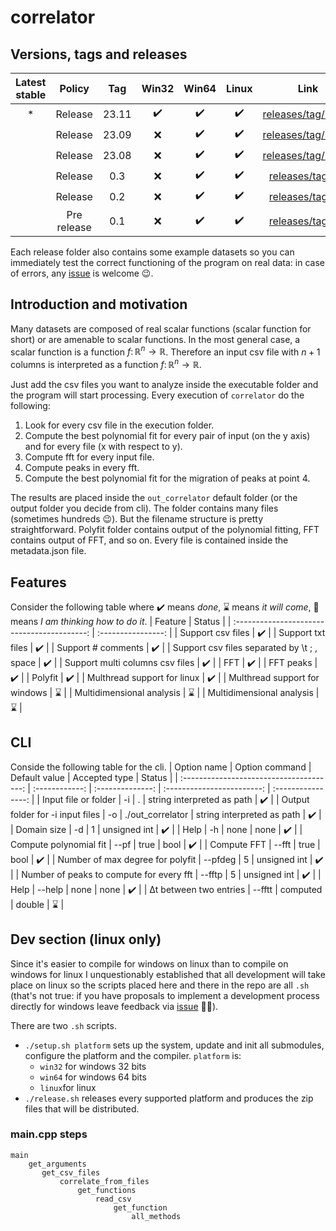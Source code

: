 # correlator

## Versions, tags and releases
| Latest stable |   Policy    |  Tag  |       Win32        |       Win64        |       Linux        |                                     Link                                      |
| :-----------: | :---------: | :---: | :----------------: | :----------------: | :----------------: | :---------------------------------------------------------------------------: |
|       *       |   Release   | 23.11 | :heavy_check_mark: | :heavy_check_mark: | :heavy_check_mark: | [releases/tag/23.11](https://github.com/gttrcr/correlator/releases/tag/23.11) |
|               |   Release   | 23.09 |        :x:         | :heavy_check_mark: | :heavy_check_mark: | [releases/tag/23.09](https://github.com/gttrcr/correlator/releases/tag/23.09) |
|               |   Release   | 23.08 |        :x:         | :heavy_check_mark: | :heavy_check_mark: | [releases/tag/23.08](https://github.com/gttrcr/correlator/releases/tag/23.08) |
|               |   Release   |  0.3  |        :x:         | :heavy_check_mark: | :heavy_check_mark: |   [releases/tag/0.3](https://github.com/gttrcr/correlator/releases/tag/0.3)   |
|               |   Release   |  0.2  |        :x:         | :heavy_check_mark: | :heavy_check_mark: |   [releases/tag/0.2](https://github.com/gttrcr/correlator/releases/tag/0.2)   |
|               | Pre release |  0.1  |        :x:         | :heavy_check_mark: | :heavy_check_mark: |   [releases/tag/0.1](https://github.com/gttrcr/correlator/releases/tag/0.1)   |

Each release folder also contains some example datasets so you can immediately test the correct functioning of the program on real data: in case of errors, any [issue](https://github.com/gttrcr/correlator/issues) is welcome :wink:.

## Introduction and motivation
Many datasets are composed of real scalar functions (scalar function for short) or are amenable to scalar functions. In the most general case, a scalar function is a function $f\colon\mathbb{R}^n\to\mathbb{R}$. Therefore an input csv file with $n+1$ columns is interpreted as a function $f\colon\mathbb{R}^n\to\mathbb{R}$.

Just add the csv files you want to analyze inside the executable folder and the program will start processing. Every execution of ```correlator``` do the following:
1. Look for every csv file in the execution folder.
2. Compute the best polynomial fit for every pair of input (on the y axis) and for every file (x with respect to y).
3. Compute fft for every input file.
4. Compute peaks in every fft.
5. Compute the best polynomial fit for the migration of peaks at point 4.

The results are placed inside the ```out_correlator``` default folder (or the output folder you decide from cli). The folder contains many files (sometimes hundreds :wink:). But the filename structure is pretty straightforward. Polyfit folder contains output of the polynomial fitting, FFT contains output of FFT, and so on. Every file is contained inside the metadata.json file.

## Features
Consider the following table where :heavy_check_mark: means _done_, :hourglass: means _it will come_, :thinking: means _I am thinking how to do it_.
|                   Feature                   |       Status       |
| :-----------------------------------------: | :----------------: |
|              Support csv files              | :heavy_check_mark: |
|              Support txt files              | :heavy_check_mark: |
|             Support # comments              | :heavy_check_mark: |
| Support csv files separated by \t ; , space | :heavy_check_mark: |
|       Support multi columns csv files       | :heavy_check_mark: |
|                     FFT                     | :heavy_check_mark: |
|                  FFT peaks                  | :heavy_check_mark: |
|                   Polyfit                   | :heavy_check_mark: |
|         Multhread support for linux         | :heavy_check_mark: |
|        Multhread support for windows        |    :hourglass:     |
|          Multidimensional analysis          |    :hourglass:     |
|          Multidimensional analysis          |    :hourglass:     |

## CLI
Conside the following table for the cli.
|               Option name                | Option command |  Default value   |       Accepted type        |       Status       |
| :--------------------------------------: | :------------: | :--------------: | :------------------------: | :----------------: |
|           Input file or folder           |       -i       |        .         | string interpreted as path | :heavy_check_mark: |
|     Output folder for -i input files     |       -o       | ./out_correlator | string interpreted as path | :heavy_check_mark: |
|               Domain size                |       -d       |        1         |        unsigned int        | :heavy_check_mark: |
|                   Help                   |       -h       |       none       |            none            | :heavy_check_mark: |
|          Compute polynomial fit          |      --pf      |       true       |            bool            | :heavy_check_mark: |
|               Compute FFT                |     --fft      |       true       |            bool            | :heavy_check_mark: |
|     Number of max degree for polyfit     |    --pfdeg     |        5         |        unsigned int        | :heavy_check_mark: |
| Number of peaks to compute for every fft |     --fftp     |        5         |        unsigned int        | :heavy_check_mark: |
|                   Help                   |     --help     |       none       |            none            | :heavy_check_mark: |
|          Δt between two entries          |     --fftt     |     computed     |           double           |    :hourglass:     |

## Dev section (linux only)
Since it's easier to compile for windows on linux than to compile on windows for linux I unquestionably established that all development will take place on linux so the scripts placed here and there in the repo are all ```.sh``` (that's not true: if you have proposals to implement a development process directly for windows leave feedback via [issue](https://github.com/gttrcr/correlator/issues) :face_in_clouds:).

There are two ```.sh``` scripts.
* ```./setup.sh platform``` sets up the system, update and init all submodules, configure the platform and the compiler. ```platform``` is:
  * ```win32``` for windows 32 bits
  * ```win64``` for windows 64 bits
  * ```linux```for linux
* ```./release.sh``` releases every supported platform and produces the zip files that will be distributed.

### main.cpp steps
```
main
    get_arguments
       get_csv_files
           correlate_from_files
               get_functions
                   read_csv
                       get_function
                           all_methods
```